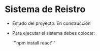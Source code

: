 <h1> Sistema de Reistro </h1>

- Estado del proyecto: En construcción 

- Para ejecutar el sistema debes colocar: 

   '''npm install react'''

